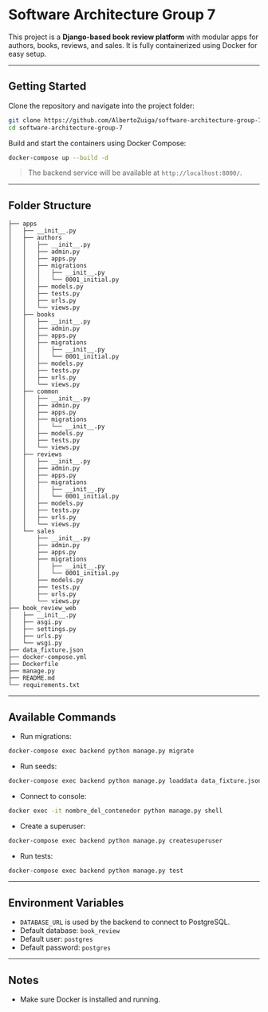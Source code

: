 # Software Architecture Group 7

This project is a **Django-based book review platform** with modular apps for authors, books, reviews, and sales. It is fully containerized using Docker for easy setup.

---

## **Getting Started**

Clone the repository and navigate into the project folder:

```bash
git clone https://github.com/AlbertoZuiga/software-architecture-group-7.git
cd software-architecture-group-7
```

Build and start the containers using Docker Compose:

```bash
docker-compose up --build -d
```

> The backend service will be available at `http://localhost:8000/`.

---

## **Folder Structure**

```
├── apps
│   ├── __init__.py
│   ├── authors
│   │   ├── __init__.py
│   │   ├── admin.py
│   │   ├── apps.py
│   │   ├── migrations
│   │   │   ├── __init__.py
│   │   │   └── 0001_initial.py
│   │   ├── models.py
│   │   ├── tests.py
│   │   ├── urls.py
│   │   └── views.py
│   ├── books
│   │   ├── __init__.py
│   │   ├── admin.py
│   │   ├── apps.py
│   │   ├── migrations
│   │   │   ├── __init__.py
│   │   │   └── 0001_initial.py
│   │   ├── models.py
│   │   ├── tests.py
│   │   ├── urls.py
│   │   └── views.py
│   ├── common
│   │   ├── __init__.py
│   │   ├── admin.py
│   │   ├── apps.py
│   │   ├── migrations
│   │   │   └── __init__.py
│   │   ├── models.py
│   │   ├── tests.py
│   │   └── views.py
│   ├── reviews
│   │   ├── __init__.py
│   │   ├── admin.py
│   │   ├── apps.py
│   │   ├── migrations
│   │   │   ├── __init__.py
│   │   │   └── 0001_initial.py
│   │   ├── models.py
│   │   ├── tests.py
│   │   ├── urls.py
│   │   └── views.py
│   └── sales
│       ├── __init__.py
│       ├── admin.py
│       ├── apps.py
│       ├── migrations
│       │   ├── __init__.py
│       │   └── 0001_initial.py
│       ├── models.py
│       ├── tests.py
│       ├── urls.py
│       └── views.py
├── book_review_web
│   ├── __init__.py
│   ├── asgi.py
│   ├── settings.py
│   ├── urls.py
│   └── wsgi.py
├── data_fixture.json
├── docker-compose.yml
├── Dockerfile
├── manage.py
├── README.md
└── requirements.txt
```

---

## **Available Commands**

* Run migrations:

```bash
docker-compose exec backend python manage.py migrate
```

* Run seeds:

```bash
docker-compose exec backend python manage.py loaddata data_fixture.json
```

* Connect to console:

```bash
docker exec -it nombre_del_contenedor python manage.py shell
```

* Create a superuser:

```bash
docker-compose exec backend python manage.py createsuperuser
```

* Run tests:

```bash
docker-compose exec backend python manage.py test
```

---

## **Environment Variables**

* `DATABASE_URL` is used by the backend to connect to PostgreSQL.
* Default database: `book_review`
* Default user: `postgres`
* Default password: `postgres`

---

## **Notes**

* Make sure Docker is installed and running.
